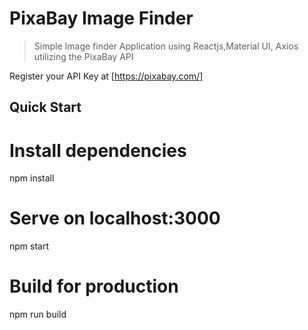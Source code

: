 # PixaBay Image Finder

> Simple Image finder Application using Reactjs,Material UI, Axios utilizing the PixaBay API

Register your API Key at
[https://pixabay.com/]

## Quick Start

# Install dependencies
npm install

# Serve on localhost:3000
npm start

# Build for production
npm run build

